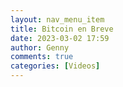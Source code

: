 ```yaml
---
layout: nav_menu_item
title: Bitcoin en Breve
date: 2023-03-02 17:59
author: Genny
comments: true
categories: [Videos]
---
```


